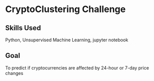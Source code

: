 # CryptoClustering Challenge

## Skills Used
Python, Unsupervised Machine Learning, jupyter notebook

## Goal
To predict if cryptocurrencies are affected by 24-hour or 7-day price changes
